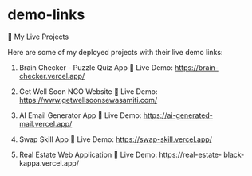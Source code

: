 # demo-links
🚀 My Live Projects

Here are some of my deployed projects with their live demo links:

1. Brain Checker - Puzzle Quiz App
🔗 Live Demo: https://brain-checker.vercel.app/

2. Get Well Soon NGO Website
🔗 Live Demo: https://www.getwellsoonsewasamiti.com/

3. AI Email Generator App
🔗 Live Demo: https://ai-generated-mail.vercel.app/

4. Swap Skill App
🔗 Live Demo: https://swap-skill.vercel.app/

5. Real Estate Web Application
🔗 Live Demo: https://real-estate-
black-kappa.vercel.app/
